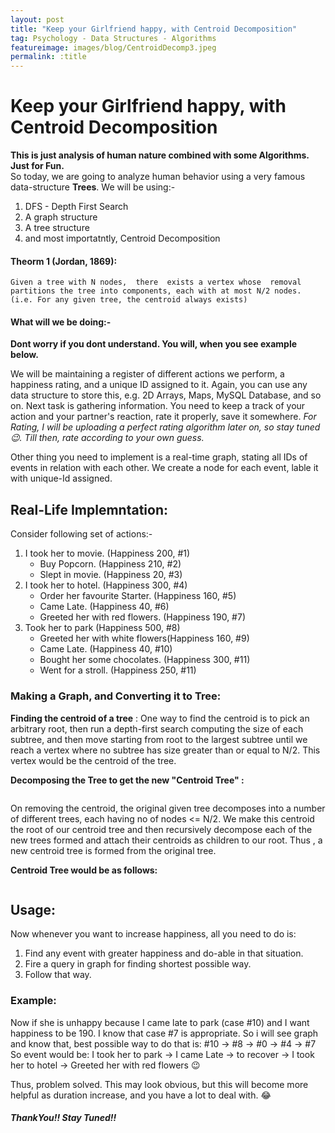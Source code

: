 ```yaml
---
layout: post
title: "Keep your Girlfriend happy, with Centroid Decomposition"
tag: Psychology - Data Structures - Algorithms
featureimage: images/blog/CentroidDecomp3.jpeg
permalink: :title
---
```


# Keep your Girlfriend happy, with Centroid Decomposition

<b> This is just analysis of human nature combined with some Algorithms. Just for Fun. </b>
<br>
So today, we are going to analyze human behavior using a very famous data-structure <b>Trees</b>. We will be using:-
1. DFS - Depth First Search
2. A graph structure
3. A tree structure
4. and most importatntly, Centroid Decomposition

#### Theorm 1 (Jordan, 1869):
```Given a tree with N nodes,  there  exists a vertex whose  removal partitions the tree into components, each with at most N/2 nodes. (i.e. For any given tree, the centroid always exists)```

#### What will we be doing:-
<b> Dont worry if you dont understand. You will, when you see example below. </b>
<p>
We will be maintaining a register of different actions we perform, a happiness rating, and a unique ID assigned to it. Again, you can use any data structure to store this, e.g. 2D Arrays, Maps, MySQL Database, and so on. Next task is gathering information. You need to keep a track of your action and your partner's reaction, rate it properly, save it somewhere.
<i>For Rating, I will be uploading a perfect rating algorithm later on, so stay tuned 😉. Till then, rate according to your own guess.</i> </p>
<p>
Other thing you need to implement is a real-time graph, stating all IDs of events in relation with each other. We create a node for each event, lable it with unique-Id assigned.</p>

## Real-Life Implemntation:
Consider following set of actions:-
<br>
<ol>
<li> I took her to movie. (Happiness 200, #1) 
 <ul><li> Buy Popcorn. (Happiness 210, #2) </li>
 <li> Slept in movie. (Happiness 20, #3) </li> </ul></li> 
<li> I took her to hotel. (Happiness 300, #4) 
 <ul><li> Order her favourite Starter. (Happiness 160, #5) </li>
 <li> Came Late. (Happiness 40, #6) </li>
 <li> Greeted her with red flowers. (Happiness 190, #7) </li> </ul></li> 
<li> Took her to park (Happiness 500, #8) 
 <ul><li> Greeted her with white flowers(Happiness 160, #9) </li>
 <li> Came Late. (Happiness 40, #10) </li>
 <li> Bought her some chocolates. (Happiness 300, #11) </li>
 <li> Went for a stroll. (Happiness 250, #11) </li> </ul></li> 
</ol>

### Making a Graph, and Converting it to Tree:

**Finding the centroid of a tree** : One way to find the centroid is to pick an arbitrary root, then run a  depth-first search computing the size of each subtree, and then move  starting from root to the largest subtree until we reach a vertex where  no subtree has size greater than or equal to N/2. This vertex would be the centroid of the tree.

<b>Decomposing the Tree to get the new "Centroid Tree" : </b>

<img class="img-fluid" src="images/blog/centroidDecomp1.jpg" alt="">

On removing the centroid, the original given tree decomposes into a number of different trees, each having no of nodes <= N/2. We make this centroid the root of our centroid tree and then recursively decompose each of the new trees formed and attach their centroids as children to our root. Thus , a new centroid tree is formed from the original tree.

<b>Centroid Tree would be as follows:</b>

<img class="img-fluid" src="images/blog/centroidDecomp2.jpg" alt="">

## Usage:

Now whenever you want to increase happiness, all you need to do is:
1. Find any event with greater happiness and do-able in that situation.
2. Fire a query in graph for finding shortest possible way.
3. Follow that way.

### Example:

Now if she is unhappy because I came late to park (case #10) and I want happiness to be 190.
I know that case #7 is appropriate.
So i will see graph and know that, best possible way to do that is:
#10 -> #8 -> #0 -> #4 -> #7
So event would be: I took her to park -> I came Late -> to recover -> I took her to hotel -> Greeted her with red flowers 😉

Thus, problem solved. This may look obvious, but this will become more helpful as duration increase, and you have a lot to deal with. 😂

##### ThankYou!! Stay Tuned!!

